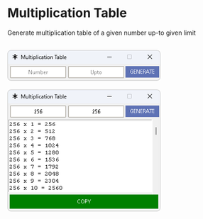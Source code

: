 # Multiplication Table

Generate multiplication table of a given number up-to given limit

<br>
<img src="assets\\1.png">
<br><br>
<img src="assets\\2.png">

